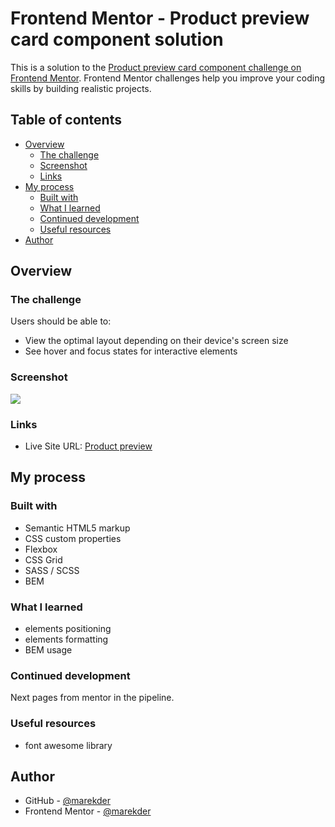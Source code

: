 # Frontend Mentor - Product preview card component solution

This is a solution to the [Product preview card component challenge on Frontend Mentor](https://www.frontendmentor.io/challenges/product-preview-card-component-GO7UmttRfa). Frontend Mentor challenges help you improve your coding skills by building realistic projects.

## Table of contents

- [Overview](#overview)
  - [The challenge](#the-challenge)
  - [Screenshot](#screenshot)
  - [Links](#links)
- [My process](#my-process)
  - [Built with](#built-with)
  - [What I learned](#what-i-learned)
  - [Continued development](#continued-development)
  - [Useful resources](#useful-resources)
- [Author](#author)

## Overview

### The challenge

Users should be able to:

- View the optimal layout depending on their device's screen size
- See hover and focus states for interactive elements

### Screenshot

![](/images/screenshot.jpg)

### Links

- Live Site URL: [Product preview](https://marekder.github.io/product-preview/)

## My process

### Built with

- Semantic HTML5 markup
- CSS custom properties
- Flexbox
- CSS Grid
- SASS / SCSS
- BEM

### What I learned

- elements positioning
- elements formatting
- BEM usage

### Continued development

Next pages from mentor in the pipeline.

### Useful resources

- font awesome library

## Author

- GitHub - [@marekder](https://github.com/marekder)
- Frontend Mentor - [@marekder](https://www.frontendmentor.io/profile/marekder)
